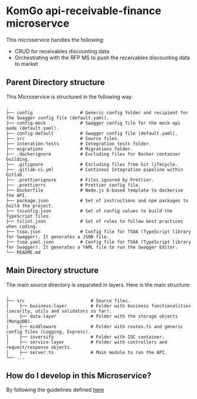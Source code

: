 # KomGo api-receivable-finance microservce

This microservice handles the following:

- CRUD for receivables discounting data
- Orchestrating with the RFP MS to push the receivables discounting data to market

## Parent Directory structure

This Microservice is structured in the following way:

```
.
├── config                  # Generic config folder and recipient for the Swagger config file (default.yaml).
├── config-mock             # Swagger config file for the mock-api mode (default.yaml).
├── config-default          # Swagger config file (default.yaml).
├── src                     # Source files.
├── interation-tests        # Integration tests folder.
├── migrations              # Migrations folder.
├── .dockerignore           # Excluding files for Docker container building.
├── .gitignore              # Excluding files from Git lifecycle.
├── .gitlab-ci.yml          # Continous Integration pipeline within Gitlab.
├── .prettierignore         # Files ignored by Prettier.
├── .prettierrc             # Prettier config file.
├── Dockerfile              # Node.js 8-based template to dockerise the API.
├── package.json            # Set of instructions and npm packages to build the project.
├── tsconfig.json           # Set of config values to build the TypeScript files.
├── tslint.json             # Set of rules to follow best practices when coding.
├── tsoa.json               # Config file for TSOA (TypeScript library for Swagger). It generates a JSON file.
├── tsoa.yaml.json          # Config file for TSOA (TypeScript library for Swagger). It generates a YAML file to run the Swagger Editor.
└── README.md
```

## Main Directory structure

The main source directory is separated in layers. Here is the main structure:

```
.
├── src                         # Source files.
│    ├── business-layer         # Folder with business functionalities (security, utils and validators so far).
│    ├── data-layer             # Folder with the storage objects (MongoDB).
│    ├── middleware             # Folder with routes.ts and generic config files (Logging, Express).
│    ├── inversify              # Folder with IOC container.
│    ├── service-layer          # Folder with controllers and request/response objects.
│    ├── server.ts              # Main module to run the API.
└── ...
```

## How do I develop in this Microservice?

By following the guidelines defined [here](https://consensys-komgo.atlassian.net/wiki/spaces/KO/pages/220430388/Backend+guidelines)
